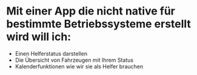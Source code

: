 # Mit einer App die nicht native für bestimmte Betriebssysteme erstellt wird will ich:

- Einen Helferstatus darstellen
- Die Übersicht von Fahrzeugen mit Ihrem Status
- Kalenderfunktionen wie wir sie als Helfer brauchen
